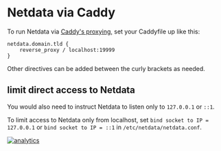 <!--
---
title: "Netdata via Caddy"
custom_edit_url: https://github.com/netdata/netdata/edit/master/docs/Running-behind-caddy.md
---
-->

# Netdata via Caddy

To run Netdata via [Caddy's proxying,](https://caddyserver.com/docs/caddyfile/directives/reverse_proxy) set your Caddyfile up like this:

```caddyfile
netdata.domain.tld {
    reverse_proxy / localhost:19999
}
```

Other directives can be added between the curly brackets as needed.

## limit direct access to Netdata

You would also need to instruct Netdata to listen only to `127.0.0.1` or `::1`.

To limit access to Netdata only from localhost, set `bind socket to IP = 127.0.0.1` or `bind socket to IP = ::1` in `/etc/netdata/netdata.conf`.

[![analytics](https://www.google-analytics.com/collect?v=1&aip=1&t=pageview&_s=1&ds=github&dr=https%3A%2F%2Fgithub.com%2Fnetdata%2Fnetdata&dl=https%3A%2F%2Fmy-netdata.io%2Fgithub%2Fdocs%2FRunning-behind-caddy&_u=MAC~&cid=5792dfd7-8dc4-476b-af31-da2fdb9f93d2&tid=UA-64295674-3)](<>)
